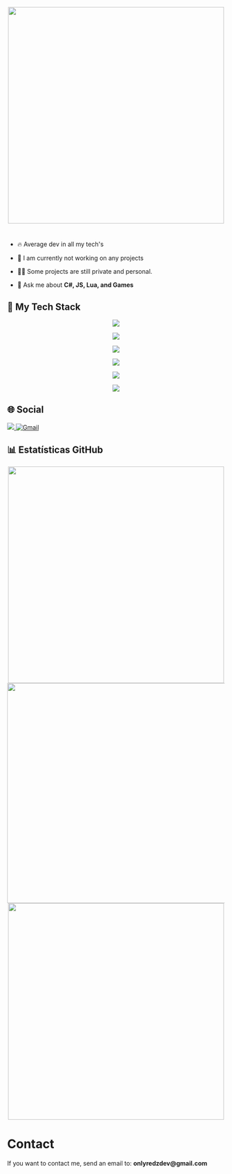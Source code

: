 <p align="center">
  <img src="https://i.imgur.com/X2wK8Dv.png" width="500px">
</p>

<h1 align="center"></h1>


- 🔥 Average dev in all my tech's

- 🔭 I am currently not working on any projects

- 👨‍💻 Some projects are still private and personal.

- 💬 Ask me about **C#, JS, Lua, and Games**

## 🚀 My Tech Stack
<!-- Ferramentas -->
<p align="center">
  <img src="https://skillicons.dev/icons?i=vscode,visualstudio,figma,git" />
</p>

<!-- Frontend -->
<p align="center">
  <img src="https://skillicons.dev/icons?i=html,css,js,react,ts,svelte,tailwind,tauri" />
</p>

<!-- Backend & Desktop -->
<p align="center">
  <img src="https://skillicons.dev/icons?i=cs,cpp,dotnet,nodejs,lua,rust,ruby,rails,electron" />
</p>

<!-- Banco de Dados -->
<p align="center">
  <img src="https://skillicons.dev/icons?i=mysql,mongodb,sqlite,postgres" />
</p>

<!-- OP Systems -->
<p align="center">
  <p align="center">
  <img src="https://skillicons.dev/icons?i=windows,arch,ubuntu,kali,linux" />
</p>
</p>

<!-- API & Web Tools -->
<p align="center">
  <img src="https://skillicons.dev/icons?i=postman" />
</p>

## 🌐 Social

<div>
  <a href="https://discord.com/users/896514062714822696" target="_blank">
    <img src="https://img.shields.io/badge/Discord-5865F2?style=for-the-badge&logo=discord&logoColor=white&labelColor=5865F2&color=5865F2" target="_blank">
  </a>
  <a href="mailto:onlyredzdev@gmail.com">
    <img src="https://img.shields.io/badge/Gmail-ffffff?style=for-the-badge&logo=gmail" alt="Gmail" />
  </a>
</div>

## 📊 Estatísticas GitHub

<div align="center">
  <a href="https://github.com/onlyredz">
    <img src="https://github-readme-stats.vercel.app/api?username=onlyredz&theme=vue-dark&show_icons=true&hide_border=true&count_private=true" width="500" />
  </a>
  <img src="https://github-readme-streak-stats.herokuapp.com/?user=onlyredz&theme=vue-dark&hide_border=true" width="508" />
  <br />
  <img src="https://github-readme-stats.vercel.app/api/top-langs/?username=onlyredz&theme=vue-dark&show_icons=true&hide_border=true&layout=compact" width="500" />
</div>


# Contact
<p>If you want to contact me, send an email to: <strong>onlyredzdev@gmail.com</strong></p>
